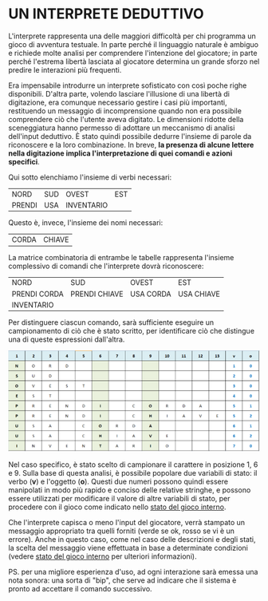 ﻿# UN INTERPRETE DEDUTTIVO

L'interprete rappresenta una delle maggiori difficoltà per chi programma un gioco di avventura testuale. In parte perché il linguaggio naturale è ambiguo e richiede molte analisi per comprendere l'intenzione del giocatore; in parte perché l'estrema libertà lasciata al giocatore determina un grande sforzo nel predire le interazioni più frequenti.

Era impensabile introdurre un interprete sofisticato con così poche righe disponibili. D'altra parte, volendo lasciare l'illusione di una libertà di digitazione, era comunque necessario gestire i casi più importanti, restituendo un messaggio di incomprensione quando non era possibile comprendere ciò che l'utente aveva digitato. Le dimensioni ridotte della sceneggiatura hanno permesso di adottare un meccanismo di analisi dell'input deduttivo. È stato quindi possibile dedurre l'insieme di parole da riconoscere e la loro combinazione. In breve, **la presenza di alcune lettere nella digitazione implica l'interpretazione di quei comandi e azioni specifici**.

Qui sotto elenchiamo l'insieme di verbi necessari:

<table>
    <tr>
        <td>NORD</td>
        <td>SUD</td>
        <td>OVEST</td>
        <td>EST</td>
    </tr>
    <tr>
        <td>PRENDI</td>
        <td>USA</td>
        <td>INVENTARIO</td>
        <td></td>
    </tr>
</table>

Questo è, invece, l'insieme dei nomi necessari:

<table>
    <tr>
        <td>CORDA</td>
        <td>CHIAVE</td>
    </tr>
</table>

La matrice combinatoria di entrambe le tabelle rappresenta l'insieme complessivo di comandi che l'interprete dovrà riconoscere:

<table>
    <tr>
        <td>NORD</td>
        <td>SUD</td>
        <td>OVEST</td>
        <td>EST</td>
    </tr>
    <tr>
        <td>PRENDI CORDA</td>
        <td>PRENDI CHIAVE</td>
        <td>USA CORDA</td>
        <td>USA CHIAVE</td>
    </tr>
    <tr>
        <td>INVENTARIO</td>
        <td></td>
        <td></td>
        <td></td>
    </tr>
</table>

Per distinguere ciascun comando, sarà sufficiente eseguire un campionamento di ciò che è stato scritto, per identificare ciò che distingue una di queste espressioni dall'altra.

![Sampling of words](parser.png)

Nel caso specifico, è stato scelto di campionare il carattere in posizione 1, 6 e 9. Sulla base di questa analisi, è possibile popolare due variabili di stato: il verbo (**v**) e l'oggetto (**o**). Questi due numeri possono quindi essere manipolati in modo più rapido e conciso delle relative stringhe, e possono essere utilizzati per modificare il valore di altre variabili di stato, per procedere con il gioco come indicato nello [stato del gioco interno](game-state.md).

Che l'interprete capisca o meno l'input del giocatore, verrà stampato un messaggio appropriato tra quelli forniti (verde se ok, rosso se vi è un errore). Anche in questo caso, come nel caso delle descrizioni e degli stati, la scelta del messaggio viene effettuata in base a determinate condizioni (vedere [stato del gioco interno](game-state.md) per ulteriori informazioni).

PS. per una migliore esperienza d'uso, ad ogni interazione sarà emessa una nota sonora: una sorta di "bip", che serve ad indicare che il sistema è pronto ad accettare il comando successivo.
